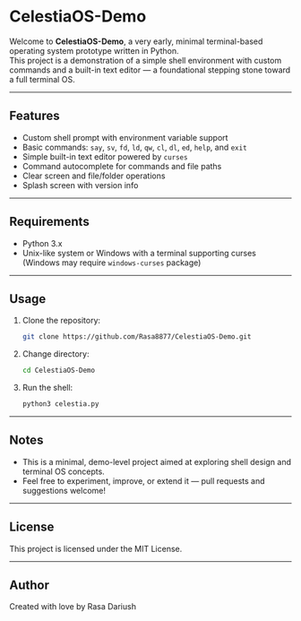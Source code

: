 # CelestiaOS-Demo

Welcome to **CelestiaOS-Demo**, a very early, minimal terminal-based operating system prototype written in Python.  
This project is a demonstration of a simple shell environment with custom commands and a built-in text editor — a foundational stepping stone toward a full terminal OS.

---

## Features

- Custom shell prompt with environment variable support  
- Basic commands: `say`, `sv`, `fd`, `ld`, `qw`, `cl`, `dl`, `ed`, `help`, and `exit`  
- Simple built-in text editor powered by `curses`  
- Command autocomplete for commands and file paths  
- Clear screen and file/folder operations  
- Splash screen with version info  

---

## Requirements

- Python 3.x  
- Unix-like system or Windows with a terminal supporting curses (Windows may require `windows-curses` package)  

---

## Usage

1. Clone the repository:  
   ```bash
   git clone https://github.com/Rasa8877/CelestiaOS-Demo.git
   ```

2. Change directory:

   ```bash
   cd CelestiaOS-Demo
   ```

3. Run the shell:

   ```bash
   python3 celestia.py
   ```

---

## Notes

* This is a minimal, demo-level project aimed at exploring shell design and terminal OS concepts.
* Feel free to experiment, improve, or extend it — pull requests and suggestions welcome!

---

## License

This project is licensed under the MIT License.

---

## Author

Created with love by Rasa Dariush
